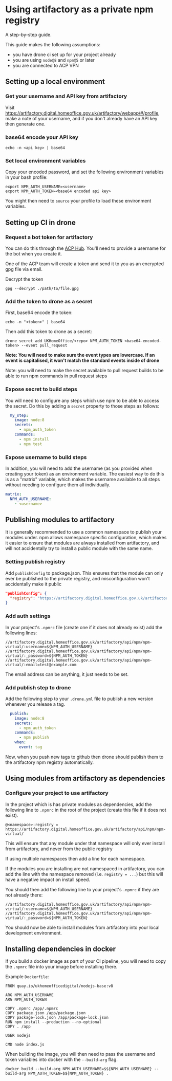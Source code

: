 # Using artifactory as a private npm registry

A step-by-step guide.

This guide makes the following assumptions:

* you have drone ci set up for your project already
* you are using `node@8` and `npm@5` or later
* you are connected to ACP VPN

## Setting up a local environment

### Get your username and API key from artifactory

Visit https://artifactory.digital.homeoffice.gov.uk/artifactory/webapp/#/profile, make a note of your username, and if you don't already have an API key then generate one.

### base64 encode your API key

```
echo -n <api key> | base64
```

### Set local environment variables

Copy your encoded password, and set the following environment variables in your bash profile:

```
export NPM_AUTH_USERNAME=<username>
export NPM_AUTH_TOKEN=<base64 encoded api key>
```

You might then need to `source` your profile to load these environment variables.

## Setting up CI in drone

### Request a bot token for artifactory

You can do this through the [ACP Hub](https://hub.acp.homeoffice.gov.uk/help/support/requests/new/artifactory-bot). You'll need to provide a username for the bot when you create it.

One of the ACP team will create a token and send it to you as an encrypted gpg file via email.

Decrypt the token

```
gpg --decrypt ./path/to/file.gpg
```

### Add the token to drone as a secret

First, base64 encode the token:

```
echo -n "<token>" | base64
```

Then add this token to drone as a secret:

```
drone secret add UKHomeOffice/<repo> NPM_AUTH_TOKEN <base64-encoded-token> --event pull_request
```
**Note: You will need to make sure the event types are lowercase. If an event is capitalised, it won't match the standard events inside of drone**

Note: you will need to make the secret available to pull request builds to be able to run npm commands in pull request steps

### Expose secret to build steps

You will need to configure any steps which use npm to be able to access the secret. Do this by adding a `secret` property to those steps as follows:

```yaml
  my_step:
    image: node:8
    secrets:
      - npm_auth_token
    commands:
      - npm install
      - npm test
```

### Expose username to build steps

In addition, you will need to add the username (as you provided when creating your token) as an environment variable. The easiest way to do this is as a "matrix" variable, which makes the username available to all steps without needing to configure them all individually.

```yaml
matrix:
  NPM_AUTH_USERNAME:
    - <username>
```

## Publishing modules to artifactory

It is generally recommended to use a common namespace to publish your modules under. npm allows namespace specific configuration, which makes it easier to ensure that modules are always installed from artifactory, and will not accidentally try to install a public module with the same name.

### Setting publish registry

Add `publishConfig` to package.json. This ensures that the module can only ever be published to the private registry, and misconfiguration won't accidentally make it public

```json
"publishConfig": {
  "registry": "https://artifactory.digital.homeoffice.gov.uk/artifactory/api/npm/npm-virtual/"
}
```

### Add auth settings

In your project's `.npmrc` file (create one if it does not already exist) add the following lines:

```
//artifactory.digital.homeoffice.gov.uk/artifactory/api/npm/npm-virtual/:username=${NPM_AUTH_USERNAME}
//artifactory.digital.homeoffice.gov.uk/artifactory/api/npm/npm-virtual/:_password=${NPM_AUTH_TOKEN}
//artifactory.digital.homeoffice.gov.uk/artifactory/api/npm/npm-virtual/:email=test@example.com
```

The email address can be anything, it just needs to be set.

### Add publish step to drone

Add the following step to your `.drone.yml` file to publish a new version whenever you release a tag.

```yaml
  publish:
    image: node:8
    secrets:
      - npm_auth_token
    commands:
      - npm publish
    when:
      event: tag
```

Now, when you push new tags to github then drone should publish them to the artifactory npm registry automatically.

## Using modules from artifactory as dependencies

### Configure your project to use artifactory

In the project which is has private modules as dependencies, add the following line to `.npmrc` in the root of the project (create this file if it does not exist).

```
@<namespace>:registry = https://artifactory.digital.homeoffice.gov.uk/artifactory/api/npm/npm-virtual/
```

This will ensure that any module under that namespace will only ever install from artifactory, and never from the public registry

If using multiple namespaces then add a line for each namespace.

If the modules you are installing are not namespaced in artifactory, you can add the line with the namespace removed (i.e. `registry = ...`) but this will have a negative impact on install speed.

You should then add the following line to your project's `.npmrc` if they are not already there:

```
//artifactory.digital.homeoffice.gov.uk/artifactory/api/npm/npm-virtual/:username=${NPM_AUTH_USERNAME}
//artifactory.digital.homeoffice.gov.uk/artifactory/api/npm/npm-virtual/:_password=${NPM_AUTH_TOKEN}
```

You should now be able to install modules from artifactory into your local development environment.

## Installing dependencies in docker

If you build a docker image as part of your CI pipeline, you will need to copy the `.npmrc` file into your image before installing there.

Example `Dockerfile`:

```
FROM quay.io/ukhomeofficedigital/nodejs-base:v8

ARG NPM_AUTH_USERNAME
ARG NPM_AUTH_TOKEN

COPY .npmrc /app/.npmrc
COPY package.json /app/package.json
COPY package-lock.json /app/package-lock.json
RUN npm install --production --no-optional
COPY . /app

USER nodejs

CMD node index.js
```

When building the image, you will then need to pass the username and token variables into docker with the `--build-arg` flag.

```
docker build --build-arg NPM_AUTH_USERNAME=$${NPM_AUTH_USERNAME} --build-arg NPM_AUTH_TOKEN=$${NPM_AUTH_TOKEN} .
```
